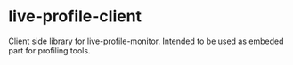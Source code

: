 live-profile-client
===================

Client side library for live-profile-monitor. Intended to be used as embeded part for profiling tools.